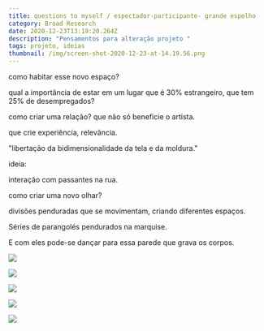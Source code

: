 ```yaml
---
title: questions to myself / espectador-participante- grande espelho
category: Broad Research
date: 2020-12-23T13:19:20.264Z
description: "Pensamentos para alteração projeto "
tags: projeto, ideias
thumbnail: /img/screen-shot-2020-12-23-at-14.19.56.png
---
```

como habitar esse novo espaço?

qual a importância de estar em um lugar que é 30% estrangeiro, que tem 25% de desempregados?

como criar uma relação? que não só beneficie o artista.

que crie experiência, relevância.

"libertação da bidimensionalidade da tela e da moldura."

ideia:

interação com passantes na rua.

como criar uma novo olhar?

divisões penduradas que se movimentam, criando diferentes espaços.

Séries de parangolés pendurados na marquise.

E com eles pode-se dançar para essa parede que grava os corpos.



![](/img/screen-shot-2020-12-23-at-14.41.25.png)

![](/img/screen-shot-2020-12-23-at-14.41.30.png)

![](/img/screen-shot-2020-12-23-at-14.41.50.png)







![](/img/barreiras.png)

![](/img/screen-shot-2020-12-23-at-14.19.56.png)